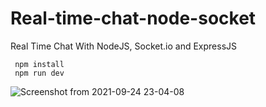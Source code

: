 # Real-time-chat-node-socket
Real Time Chat With NodeJS, Socket.io and ExpressJS

```
 npm install
 npm run dev
```
![Screenshot from 2021-09-24 23-04-08](https://user-images.githubusercontent.com/49555360/134717206-7ffff914-b552-4e75-b3f3-d7ee4507e02f.png)

